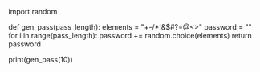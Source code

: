 import random

def gen_pass(pass_length):
    elements = "+-/*!&$#?=@<>"
    password = ""
    for i in range(pass_length):
        password += random.choice(elements)
    return password
    
print(gen_pass(10))
